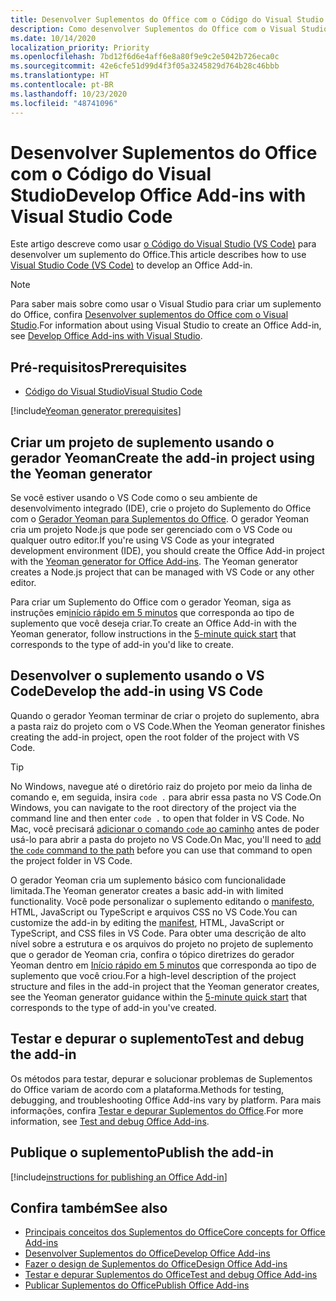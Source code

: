 ```yaml
---
title: Desenvolver Suplementos do Office com o Código do Visual Studio
description: Como desenvolver Suplementos do Office com o Visual Studio Code.
ms.date: 10/14/2020
localization_priority: Priority
ms.openlocfilehash: 7bd12f6d6e4aff6e8a80f9e9c2e5042b726eca0c
ms.sourcegitcommit: 42e6cfe51d99d4f3f05a3245829d764b28c46bbb
ms.translationtype: HT
ms.contentlocale: pt-BR
ms.lasthandoff: 10/23/2020
ms.locfileid: "48741096"
---
```

# <a name="develop-office-add-ins-with-visual-studio-code"></a><span data-ttu-id="d1d78-103">Desenvolver Suplementos do Office com o Código do Visual Studio</span><span class="sxs-lookup"><span data-stu-id="d1d78-103">Develop Office Add-ins with Visual Studio Code</span></span>

<span data-ttu-id="d1d78-104">Este artigo descreve como usar [o Código do Visual Studio (VS Code)](https://code.visualstudio.com) para desenvolver um suplemento do Office.</span><span class="sxs-lookup"><span data-stu-id="d1d78-104">This article describes how to use [Visual Studio Code (VS Code)](https://code.visualstudio.com) to develop an Office Add-in.</span></span>

> [!NOTE]
> <span data-ttu-id="d1d78-105">Para saber mais sobre como usar o Visual Studio para criar um suplemento do Office, confira [Desenvolver suplementos do Office com o Visual Studio](develop-add-ins-visual-studio.md).</span><span class="sxs-lookup"><span data-stu-id="d1d78-105">For information about using Visual Studio to create an Office Add-in, see [Develop Office Add-ins with Visual Studio](develop-add-ins-visual-studio.md).</span></span>

## <a name="prerequisites"></a><span data-ttu-id="d1d78-106">Pré-requisitos</span><span class="sxs-lookup"><span data-stu-id="d1d78-106">Prerequisites</span></span>

- [<span data-ttu-id="d1d78-107">Código do Visual Studio</span><span class="sxs-lookup"><span data-stu-id="d1d78-107">Visual Studio Code</span></span>](https://code.visualstudio.com/)

[!include[Yeoman generator prerequisites](../includes/quickstart-yo-prerequisites.md)]

## <a name="create-the-add-in-project-using-the-yeoman-generator"></a><span data-ttu-id="d1d78-108">Criar um projeto de suplemento usando o gerador Yeoman</span><span class="sxs-lookup"><span data-stu-id="d1d78-108">Create the add-in project using the Yeoman generator</span></span>

<span data-ttu-id="d1d78-109">Se você estiver usando o VS Code como o seu ambiente de desenvolvimento integrado (IDE), crie o projeto do Suplemento do Office com o [Gerador Yeoman para Suplementos do Office](https://github.com/OfficeDev/generator-office). O gerador Yeoman cria um projeto Node.js que pode ser gerenciado com o VS Code ou qualquer outro editor.</span><span class="sxs-lookup"><span data-stu-id="d1d78-109">If you're using VS Code as your integrated development environment (IDE), you should create the Office Add-in project with the [Yeoman generator for Office Add-ins](https://github.com/OfficeDev/generator-office). The Yeoman generator creates a Node.js project that can be managed with VS Code or any other editor.</span></span> 

<span data-ttu-id="d1d78-110">Para criar um Suplemento do Office com o gerador Yeoman, siga as instruções em[início rápido em 5 minutos](/office/dev/add-ins/) que corresponda ao tipo de suplemento que você deseja criar.</span><span class="sxs-lookup"><span data-stu-id="d1d78-110">To create an Office Add-in with the Yeoman generator, follow instructions in the [5-minute quick start](/office/dev/add-ins/) that corresponds to the type of add-in you'd like to create.</span></span>

## <a name="develop-the-add-in-using-vs-code"></a><span data-ttu-id="d1d78-111">Desenvolver o suplemento usando o VS Code</span><span class="sxs-lookup"><span data-stu-id="d1d78-111">Develop the add-in using VS Code</span></span>

<span data-ttu-id="d1d78-112">Quando o gerador Yeoman terminar de criar o projeto do suplemento, abra a pasta raiz do projeto com o VS Code.</span><span class="sxs-lookup"><span data-stu-id="d1d78-112">When the Yeoman generator finishes creating the add-in project, open the root folder of the project with VS Code.</span></span> 

> [!TIP]
> <span data-ttu-id="d1d78-113">No Windows, navegue até o diretório raiz do projeto por meio da linha de comando e, em seguida, insira `code .` para abrir essa pasta no VS Code.</span><span class="sxs-lookup"><span data-stu-id="d1d78-113">On Windows, you can navigate to the root directory of the project via the command line and then enter `code .` to open that folder in VS Code.</span></span> <span data-ttu-id="d1d78-114">No Mac, você precisará [adicionar o comando `code` ao caminho](https://code.visualstudio.com/docs/setup/mac#_launching-from-the-command-line) antes de poder usá-lo para abrir a pasta do projeto no VS Code.</span><span class="sxs-lookup"><span data-stu-id="d1d78-114">On Mac, you'll need to [add the `code` command to the path](https://code.visualstudio.com/docs/setup/mac#_launching-from-the-command-line) before you can use that command to open the project folder in VS Code.</span></span>

<span data-ttu-id="d1d78-115">O gerador Yeoman cria um suplemento básico com funcionalidade limitada.</span><span class="sxs-lookup"><span data-stu-id="d1d78-115">The Yeoman generator creates a basic add-in with limited functionality.</span></span> <span data-ttu-id="d1d78-116">Você pode personalizar o suplemento editando o [manifesto](add-in-manifests.md), HTML, JavaScript ou TypeScript e arquivos CSS no VS Code.</span><span class="sxs-lookup"><span data-stu-id="d1d78-116">You can customize the add-in by editing the [manifest](add-in-manifests.md), HTML, JavaScript or TypeScript, and CSS files in VS Code.</span></span> <span data-ttu-id="d1d78-117">Para obter uma descrição de alto nível sobre a estrutura e os arquivos do projeto no projeto de suplemento que o gerador de Yeoman cria, confira o tópico diretrizes do gerador Yeoman dentro em [Início rápido em 5 minutos](/office/dev/add-ins/) que corresponda ao tipo de suplemento que você criou.</span><span class="sxs-lookup"><span data-stu-id="d1d78-117">For a high-level description of the project structure and files in the add-in project that the Yeoman generator creates, see the Yeoman generator guidance within the [5-minute quick start](/office/dev/add-ins/) that corresponds to the type of add-in you've created.</span></span>

## <a name="test-and-debug-the-add-in"></a><span data-ttu-id="d1d78-118">Testar e depurar o suplemento</span><span class="sxs-lookup"><span data-stu-id="d1d78-118">Test and debug the add-in</span></span>

<span data-ttu-id="d1d78-119">Os métodos para testar, depurar e solucionar problemas de Suplementos do Office variam de acordo com a plataforma.</span><span class="sxs-lookup"><span data-stu-id="d1d78-119">Methods for testing, debugging, and troubleshooting Office Add-ins vary by platform.</span></span> <span data-ttu-id="d1d78-120">Para mais informações, confira [Testar e depurar Suplementos do Office](../testing/test-debug-office-add-ins.md).</span><span class="sxs-lookup"><span data-stu-id="d1d78-120">For more information, see [Test and debug Office Add-ins](../testing/test-debug-office-add-ins.md).</span></span>

## <a name="publish-the-add-in"></a><span data-ttu-id="d1d78-121">Publique o suplemento</span><span class="sxs-lookup"><span data-stu-id="d1d78-121">Publish the add-in</span></span>

[!include[instructions for publishing an Office Add-in](../includes/publish-add-in.md)]

## <a name="see-also"></a><span data-ttu-id="d1d78-122">Confira também</span><span class="sxs-lookup"><span data-stu-id="d1d78-122">See also</span></span>

- [<span data-ttu-id="d1d78-123">Principais conceitos dos Suplementos do Office</span><span class="sxs-lookup"><span data-stu-id="d1d78-123">Core concepts for Office Add-ins</span></span>](../overview/core-concepts-office-add-ins.md)
- [<span data-ttu-id="d1d78-124">Desenvolver Suplementos do Office</span><span class="sxs-lookup"><span data-stu-id="d1d78-124">Develop Office Add-ins</span></span>](../develop/develop-overview.md)
- [<span data-ttu-id="d1d78-125">Fazer o design de Suplementos do Office</span><span class="sxs-lookup"><span data-stu-id="d1d78-125">Design Office Add-ins</span></span>](../design/add-in-design.md)
- [<span data-ttu-id="d1d78-126">Testar e depurar Suplementos do Office</span><span class="sxs-lookup"><span data-stu-id="d1d78-126">Test and debug Office Add-ins</span></span>](../testing/test-debug-office-add-ins.md)
- [<span data-ttu-id="d1d78-127">Publicar Suplementos do Office</span><span class="sxs-lookup"><span data-stu-id="d1d78-127">Publish Office Add-ins</span></span>](../publish/publish.md)
